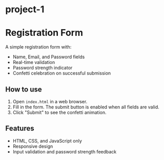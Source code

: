 # project-1
# Registration Form

A simple registration form with:
- Name, Email, and Password fields
- Real-time validation
- Password strength indicator
- Confetti celebration on successful submission

## How to use
1. Open `index.html` in a web browser.
2. Fill in the form. The submit button is enabled when all fields are valid.
3. Click "Submit" to see the confetti animation.

## Features
- HTML, CSS, and JavaScript only
- Responsive design
- Input validation and password strength feedback
